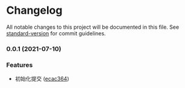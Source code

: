 # Changelog

All notable changes to this project will be documented in this file. See [standard-version](https://github.com/conventional-changelog/standard-version) for commit guidelines.

### 0.0.1 (2021-07-10)


### Features

* 初始化提交 ([ecac364](https://github.com/Simon-Bin/vite-plugin-auto-install/commit/ecac364aec3e7c87d84f36aa1726eb0434a34679))
